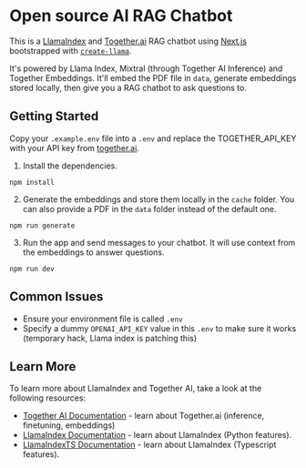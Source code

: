 # Open source AI RAG Chatbot

This is a [LlamaIndex](https://www.llamaindex.ai/) and [Together.ai](https://www.together.ai/) RAG chatbot using [Next.js](https://nextjs.org/) bootstrapped with [`create-llama`](https://github.com/run-llama/LlamaIndexTS/tree/main/packages/create-llama).

It's powered by Llama Index, Mixtral (through Together AI Inference) and Together Embeddings. It'll embed the PDF file in `data`, generate embeddings stored locally, then give you a RAG chatbot to ask questions to.

## Getting Started

Copy your `.example.env` file into a `.env` and replace the TOGETHER_API_KEY with your API key from [together.ai](https://www.together.ai).

1. Install the dependencies.

```
npm install
```

2. Generate the embeddings and store them locally in the `cache` folder. You can also provide a PDF in the `data` folder instead of the default one.

```
npm run generate
```

3. Run the app and send messages to your chatbot. It will use context from the embeddings to answer questions.

```
npm run dev
```

## Common Issues

- Ensure your environment file is called `.env`
- Specify a dummy `OPENAI_API_KEY` value in this `.env` to make sure it works (temporary hack, Llama index is patching this)

## Learn More

To learn more about LlamaIndex and Together AI, take a look at the following resources:

- [Together AI Documentation](https://docs.together.ai/docs) - learn about Together.ai (inference, finetuning, embeddings)
- [LlamaIndex Documentation](https://docs.llamaindex.ai) - learn about LlamaIndex (Python features).
- [LlamaIndexTS Documentation](https://ts.llamaindex.ai) - learn about LlamaIndex (Typescript features).
